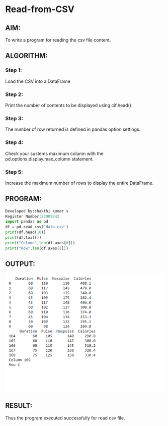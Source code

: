 # Read-from-CSV

## AIM:
To write a program for reading the csv file content.
## ALGORITHM:
### Step 1:
Load the CSV into a DataFrame
### Step 2:
Print the number of contents to be displayed using cif.head().
### Step 3:
The number of row returned is defined in pandas option settings.
### Step 4:
Check your sustems maximum column with the pd.options.display.max_column statement.
### Step 5:
Increase the maximum number of rows to display the entire DataFrame.

## PROGRAM:
```python
Developed by:shakthi kumar s
Register Number:22009242
import pandas as pd
df = pd.read_csv('data.csv')
print(df.head(10))
print(df.tail())
print("Column",len(df.axes[0]))
print("Row",len(df.axes[1]))
```
## OUTPUT:
![](Read_from_csv_SK.png)
## RESULT:
Thus the program executed successfully for read csv file.
